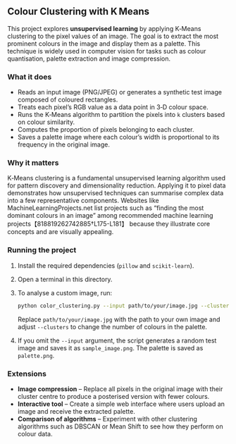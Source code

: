 ## Colour Clustering with K Means

This project explores **unsupervised learning** by applying K‑Means
clustering to the pixel values of an image.  The goal is to extract the
most prominent colours in the image and display them as a palette.  This
technique is widely used in computer vision for tasks such as colour
quantisation, palette extraction and image compression.

### What it does

* Reads an input image (PNG/JPEG) or generates a synthetic test image
  composed of coloured rectangles.
* Treats each pixel’s RGB value as a data point in 3‑D colour space.
* Runs the K‑Means algorithm to partition the pixels into `k` clusters
  based on colour similarity.
* Computes the proportion of pixels belonging to each cluster.
* Saves a palette image where each colour’s width is proportional to
  its frequency in the original image.

### Why it matters

K‑Means clustering is a fundamental unsupervised learning algorithm used
for pattern discovery and dimensionality reduction.  Applying it to
pixel data demonstrates how unsupervised techniques can summarise
complex data into a few representative components.  Websites like
MachineLearningProjects.net list projects such as “finding the most
dominant colours in an image” among recommended machine learning
projects【818819262742885†L175-L181】 because they illustrate core concepts and
are visually appealing.

### Running the project

1. Install the required dependencies (`pillow` and `scikit‑learn`).
2. Open a terminal in this directory.
3. To analyse a custom image, run:

   ```bash
   python color_clustering.py --input path/to/your/image.jpg --clusters 5
   ```

   Replace `path/to/your/image.jpg` with the path to your own image and
   adjust `--clusters` to change the number of colours in the palette.

4. If you omit the `--input` argument, the script generates a random
   test image and saves it as `sample_image.png`.  The palette is saved
   as `palette.png`.

### Extensions

* **Image compression** – Replace all pixels in the original image with
  their cluster centre to produce a posterised version with fewer
  colours.
* **Interactive tool** – Create a simple web interface where users
  upload an image and receive the extracted palette.
* **Comparison of algorithms** – Experiment with other clustering
  algorithms such as DBSCAN or Mean Shift to see how they perform on
  colour data.
